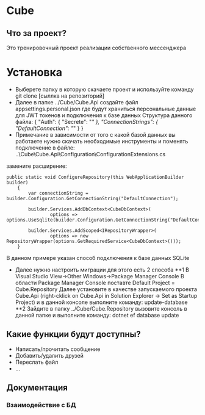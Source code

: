 # Cube
## Что за проект?
Это тренировочный проект реализации собственного мессенджера
# Установка
* Выберете папку в которую скачаете проект и используйте команду git clone [сыллка на репозиторий]
* Далее в папке ../Cube/Cube.Api создайте файл appsettings.personal.json где будут храниться персональные данные для JWT токенов и подключения к базе данных 
Структура данного файла:
{
  "Auth": {
    "Secrete": "*"
  },
  "ConnectionStrings": {
    "DefaultConnection": "*"
  }
}
* Примечание в зависимости от того с какой базой данных вы работаете нужно скачать необходимые инструменты и поменять подключение в файле: ..\Cube\Cube.Api\Configuration\ConfigurationExtensions.cs

замените расширение:

	public static void ConfigureRepository(this WebApplicationBuilder builder)
    	{
        	var connectionString = builder.Configuration.GetConnectionString("DefaultConnection");
	
        	builder.Services.AddDbContext<CubeDbContext>(
            		options => options.UseSqlite(builder.Configuration.GetConnectionString("DefaultConnection")));

        	builder.Services.AddScoped<IRepositoryWrapper>(
            		options => new RepositoryWrapper(options.GetRequiredService<CubeDbContext>()));
    	}
	
 В данном примере указан способ подключения к базе данных SQLite
		
* Далее нужно настроить миграции для этого есть 2 способа 
**1
В Visual Studio View->Other Windows->Package Manager Console
В области Package Manager Console поставте Default Project = Cube.Repository 
Далее установите в качестве запускаемого проекта Cube.Api (right-cklick on Cube.Api in Solution Explorer -> Set as Startup Project)
и в данной консоле выполните команду: update-database
**2
Зайдите в папку ../Cube/Cube.Repository вызовите консоль в данной папке и выполните команду: dotnet ef database update

## Какие функции будут доступны?
* Написать/прочитать сообщение
* Добавить/удалить друзей
* Переслать файл
* ...
## Документация
### Взаимодействие с БД





